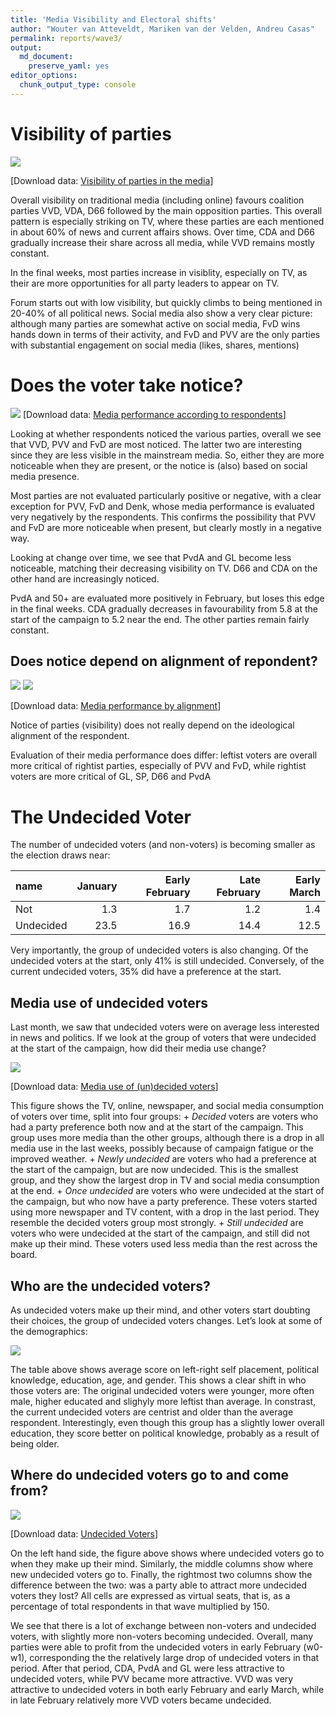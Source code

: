 ```yaml
---
title: 'Media Visibility and Electoral shifts'
author: "Wouter van Atteveldt, Mariken van der Velden, Andreu Casas"
permalink: reports/wave3/
output: 
  md_document:
    preserve_yaml: yes
editor_options: 
  chunk_output_type: console
---
```


Visibility of parties
=====================

![](visibility-newspapers-1.png)

\[Download data: [Visibility of parties in the
media](Visibility_of_parties_in_the_media.csv)\]

Overall visibility on traditional media (including online) favours
coalition parties VVD, VDA, D66 followed by the main opposition parties.
This overall pattern is especially striking on TV, where these parties
are each mentioned in about 60% of news and current affairs shows. Over
time, CDA and D66 gradually increase their share across all media, while
VVD remains mostly constant.

In the final weeks, most parties increase in visiblity, especially on
TV, as their are more opportunities for all party leaders to appear on
TV.

Forum starts out with low visibility, but quickly climbs to being
mentioned in 20-40% of all political news. Social media also show a very
clear picture: although many parties are somewhat active on social
media, FvD wins hands down in terms of their activity, and FvD and PVV
are the only parties with substantial engagement on social media (likes,
shares, mentions)

Does the voter take notice?
===========================

![](notice-1.png) \[Download data: [Media performance according to
respondents](Media_performance_according_to_respondents.csv)\]

Looking at whether respondents noticed the various parties, overall we
see that VVD, PVV and FvD are most noticed. The latter two are
interesting since they are less visible in the mainstream media. So,
either they are more noticeable when they are present, or the notice is
(also) based on social media presence.

Most parties are not evaluated particularly positive or negative, with a
clear exception for PVV, FvD and Denk, whose media performance is
evaluated very negatively by the respondents. This confirms the
possibility that PVV and FvD are more noticeable when present, but
clearly mostly in a negative way.

Looking at change over time, we see that PvdA and GL become less
noticeable, matching their decreasing visibility on TV. D66 and CDA on
the other hand are increasingly noticed.

PvdA and 50+ are evaluated more positively in February, but loses this
edge in the final weeks. CDA gradually decreases in favourability from
5.8 at the start of the campaign to 5.2 near the end. The other parties
remain fairly constant.

Does notice depend on alignment of repondent?
---------------------------------------------

![](notice-lire-1.png) ![](notice-lire1-1.png)

\[Download data: [Media performance by
alignment](Media_performance_by_alignment.csv)\]

Notice of parties (visibility) does not really depend on the ideological
alignment of the respondent.

Evaluation of their media performance does differ: leftist voters are
overall more critical of rightist parties, especially of PVV and FvD,
while rightist voters are more critical of GL, SP, D66 and PvdA

The Undecided Voter
===================

The number of undecided voters (and non-voters) is becoming smaller as
the election draws near:

<table>
<thead>
<tr class="header">
<th style="text-align: left;">name</th>
<th style="text-align: right;">January</th>
<th style="text-align: right;">Early February</th>
<th style="text-align: right;">Late February</th>
<th style="text-align: right;">Early March</th>
</tr>
</thead>
<tbody>
<tr class="odd">
<td style="text-align: left;">Not</td>
<td style="text-align: right;">1.3</td>
<td style="text-align: right;">1.7</td>
<td style="text-align: right;">1.2</td>
<td style="text-align: right;">1.4</td>
</tr>
<tr class="even">
<td style="text-align: left;">Undecided</td>
<td style="text-align: right;">23.5</td>
<td style="text-align: right;">16.9</td>
<td style="text-align: right;">14.4</td>
<td style="text-align: right;">12.5</td>
</tr>
</tbody>
</table>

Very importantly, the group of undecided voters is also changing. Of the
undecided voters at the start, only 41% is still undecided. Conversely,
of the current undecided voters, 35% did have a preference at the start.

Media use of undecided voters
-----------------------------

Last month, we saw that undecided voters were on average less interested
in news and politics. If we look at the group of voters that were
undecided at the start of the campaign, how did their media use change?

![](undecided-media-1.png)

\[Download data: [Media use of (un)decided
voters](Media_use_of_un_decided_voters.csv)\]

This figure shows the TV, online, newspaper, and social media
consumption of voters over time, split into four groups: + *Decided*
voters are voters who had a party preference both now and at the start
of the campaign. This group uses more media than the other groups,
although there is a drop in all media use in the last weeks, possibly
because of campaign fatigue or the improved weather. + *Newly undecided*
are voters who had a preference at the start of the campaign, but are
now undecided. This is the smallest group, and they show the largest
drop in TV and social media consumption at the end. + *Once undecided*
are voters who were undecided at the start of the campaign, but who now
have a party preference. These voters started using more newspaper and
TV content, with a drop in the last period. They resemble the decided
voters group most strongly. + *Still undecided* are voters who were
undecided at the start of the campaign, and still did not make up their
mind. These voters used less media than the rest across the board.

Who are the undecided voters?
-----------------------------

As undecided voters make up their mind, and other voters start doubting
their choices, the group of undecided voters changes. Let’s look at some
of the demographics:

![](undecided-demo-1.png)

The table above shows average score on left-right self placement,
political knowledge, education, age, and gender. This shows a clear
shift in who those voters are: The original undecided voters were
younger, more often male, higher educated and slighyly more leftist than
average. In constrast, the current undecided voters are centrist and
older than the average respondent. Interestingly, even though this group
has a slightly lower overall education, they score better on political
knowledge, probably as a result of being older.

Where do undecided voters go to and come from?
----------------------------------------------

![](undecideds-1.png)

\[Download data: [Undecided Voters](Undecided_Voters.csv)\]

On the left hand side, the figure above shows where undecided voters go
to when they make up their mind. Similarly, the middle columns show
where new undecided voters go to. Finally, the rightmost two columns
show the difference between the two: was a party able to attract more
undecided voters they lost? All cells are expressed as virtual seats,
that is, as a percentage of total respondents in that wave multiplied by
150.

We see that there is a lot of exchange between non-voters and undecided
voters, with slightly more non-voters becoming undecided. Overall, many
parties were able to profit from the undecided voters in early February
(w0-w1), corresponding the the relatively large drop of undecided voters
in that period. After that period, CDA, PvdA and GL were less attractive
to undecided voters, while PVV became more attractive. VVD was very
attractive to undecided voters in both early February and early March,
while in late February relatively more VVD voters became undecided.
